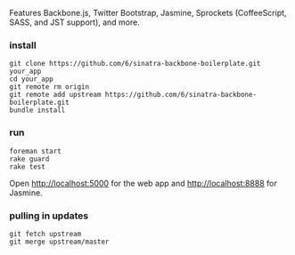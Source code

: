 Features Backbone.js, Twitter Bootstrap, Jasmine, Sprockets (CoffeeScript, SASS, and JST support), and more.

### install

    git clone https://github.com/6/sinatra-backbone-boilerplate.git your_app
    cd your_app
    git remote rm origin
    git remote add upstream https://github.com/6/sinatra-backbone-boilerplate.git
    bundle install

### run

    foreman start
    rake guard
    rake test

Open [http://localhost:5000](http://localhost:5000) for the web app and [http://localhost:8888](http://localhost:8888) for Jasmine.

### pulling in updates

    git fetch upstream
    git merge upstream/master
